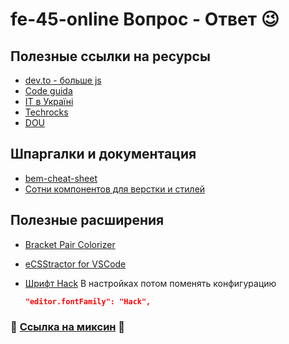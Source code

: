 # fe-45-online Вопрос - Ответ 😉

## Полезные ссылки на ресурсы

- [dev.to - больше js](https://dev.to/)
- [Code guida](https://codeguida.com/)
- [IT в Україні](https://dev.ua/)
- [Techrocks](https://techrocks.ru/)
- [DOU](https://dou.ua/)

## Шпаргалки и документация

- [bem-cheat-sheet](https://9elements.com/bem-cheat-sheet/)
- [Сотни компонентов для верстки и стилей](https://undesign.learn.uno/)

## Полезные расширения

- [Bracket Pair Colorizer](https://marketplace.visualstudio.com/items?itemName=CoenraadS.bracket-pair-colorizer)
- [eCSStractor for VSCode](https://marketplace.visualstudio.com/items?itemName=diz.ecsstractor-port)
- [Шрифт Hack](https://sourcefoundry.org/hack/)
  В настройках потом поменять конфигурацию

  ```json
  "editor.fontFamily": "Hack",
  ```

### 📌 [Ссылка на миксин](./sass/_mixins.scss) 📌
